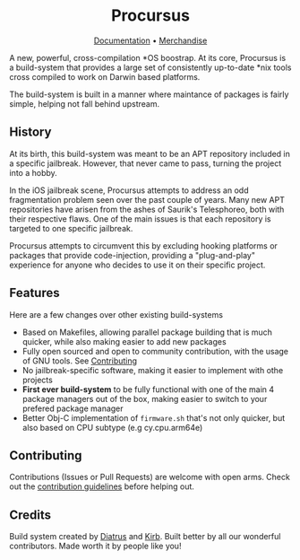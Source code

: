 <p align="center">
    <h1 align="center">Procursus</h1>
    <p align="center">
        <a href="https://github.com/ProcursusTeam/Procursus/wiki">Documentation</a> •
        <a href="https://procursus.creator-spring.com/">Merchandise</a>
    </p>
</p>

A new, powerful, cross-compilation *OS boostrap. At its core, Procursus is a build-system that provides a large set of consistently up-to-date *nix tools cross compiled to work on Darwin based platforms.

The build-system is built in a manner where maintance of packages is fairly simple, helping not fall behind upstream. 

## History
At its birth, this build-system was meant to be an APT repository included in a specific jailbreak. However, that never came to pass, turning the project into a hobby.

In the iOS jailbreak scene, Procursus attempts to address an odd fragmentation problem seen over the past couple of years. Many new APT repositories have arisen from the ashes of Saurik's Telesphoreo, both with their respective flaws. One of the main issues is that each repository is targeted to one specific jailbreak.

Procursus attempts to circumvent this by excluding hooking platforms or packages that provide code-injection, providing a "plug-and-play" experience for anyone who decides to use it on their specific project.

## Features
Here are a few changes over other existing build-systems
- Based on Makefiles, allowing parallel package building that is much quicker, while also making easier to add new packages
- Fully open sourced and open to community contribution, with the usage of GNU tools. See [Contributing](#Contributing)
- No jailbreak-specific software, making it easier to implement with othe projects
- **First ever build-system** to be fully functional with one of the main 4 package managers out of the box, making easier to switch to your prefered package manager
- Better Obj-C implementation of ``firmware.sh`` that's not only quicker, but also based on CPU subtype (e.g cy.cpu.arm64e)

## Contributing
Contributions (Issues or Pull Requests) are welcome with open arms. Check out the [contribution guidelines](./CONTRIBUTING.md) before helping out.

## Credits
Build system created by [Diatrus](https://twitter.com/Diatrus) and [Kirb](https://twitter.com/hbkirb). Built better by all our wonderful contributors. Made worth it by people like you!
